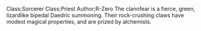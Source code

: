 Class;Sorcerer Class;Priest Author;R-Zero
The clannfear is a fierce, green, lizardlike bipedal Daedric summoning. Their rock-crushing claws have modest magical properties, and are prized by alchemists.